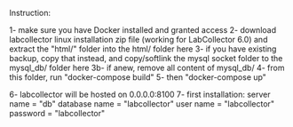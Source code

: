 Instruction:

1- make sure you have Docker installed and granted access
2- download labcollector linux installation zip file (working for LabCollector 6.0) and extract the "html/" folder into the html/ folder here
3- if you have existing backup, copy that instead, and copy/softlink the mysql socket folder to the mysql_db/ folder here
3b- if anew, remove all content of mysql_db/
4- from this folder, run "docker-compose build"
5- then "docker-compose up"

6- labcollector will be hosted on 0.0.0.0:8100
7- first installation: server name = "db" database name = "labcollector" user name = "labcollector" password = "labcollector"
